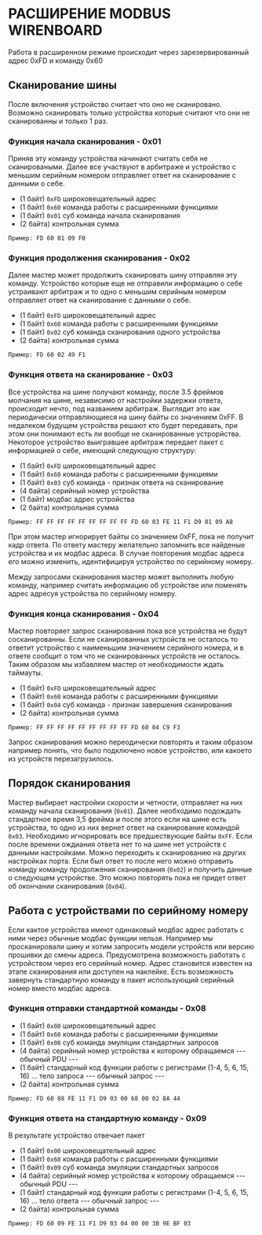 
# РАСШИРЕНИЕ MODBUS WIRENBOARD

Работа в расширенном режиме происходит через зарезервированный адрес 0xFD и команду 0x60

## Сканирование шины

После включения устройство считает что оно не сканировано. Возможно сканировать только устройства которые считают что они не сканированны и только 1 раз.

### Функция начала сканирования - 0x01

Приняв эту команду устройства начинают считать себя не сканироваными. Далее все участвуют в арбитраже и устройство с меньшим серийным номером отправляет ответ на сканирование с данными о себе.

* (1 байт)    `0xFD`    широковещательный адрес
* (1 байт)    `0x60`    команда работы с расширенными функциями
* (1 байт)    `0x01`    суб команда начала сканирования
* (2 байта)             контрольная сумма

`Пример: FD 60 01 09 F0`

### Функция продолжения сканирования - 0x02

Далее мастер может продолжить сканировать шину отправляя эту команду. Устройство которые еще не отправили информацию о себе устраивают арбитраж и то одно с меньшим серийным номером отправляет ответ на сканирование с данными о себе.

* (1 байт)    `0xFD`    широковещательный адрес
* (1 байт)    `0x60`    команда работы с расширенными функциями
* (1 байт)    `0x02`    суб команда сканирования одного устройства
* (2 байта)             контрольная сумма

`Пример: FD 60 02 49 F1`

### Функция ответа на сканирование - 0x03

Все устройства на шине получают команду, после 3.5 фреймов молчания на шине, независимо от настройки задержки ответа, происходит нечто, под названием арбитраж. Выглядит это как периодически отправляющиеся на шину байты со значением 0xFF. В недалеком будущем устройства решают кто будет передавать, при этом они понимают есть ли вообще не сканированные устрорйства. Некоторое устройство выигравшее арбитраж передает пакет с информацией о себе, имеющий следующую структуру:

* (1 байт)    `0xFD`    широковещательный адрес
* (1 байт)    `0x60`    команда работы с расширенными функциями
* (1 байт)    `0x03`    суб команда - признак ответа на сканирование
* (4 байта)             серийный номер устройства
* (1 байт)              модбас адрес устройства
* (2 байта)             контрольная сумма

`Пример: FF FF FF FF FF FF FF FF FF FD 60 03 FE 11 F1 D9 01 09 A8`

При этом мастер игнорирует байты со значением 0xFF, пока не получит кадр ответа. По ответу мастеру желательно запомнить все найденые устройства и их модбас адреса. В случае повторения модбас адреса его можно изменить, идентифицируя устройство по серийному номеру.

Между запросами сканирования мастер может выполнить любую команду, например считать информацию об устройстве или поменять адрес адресуя устройства по серийному номеру.

### Функция конца сканирования - 0x04

Мастер повторяет запрос сканирования пока все устройства не будут сосканированны. Если не сканированных устройств не осталось то ответит устройство с наименьшим значением серийного номера, и в ответе сообщит о том что не сканированных устройств не осталось. Таким образом мы избавляем мастер от необходимости ждать таймауты.

* (1 байт)    `0xFD`    широковещательный адрес
* (1 байт)    `0x60`    команда работы с расширенными функциями
* (1 байт)    `0x04`    суб команда - признак завершения сканирования
* (2 байта)             контрольная сумма

`Пример: FF FF FF FF FF FF FF FF FF FD 60 04 C9 F3`

Запрос сканирования можно переодически повторять и таким образом например понять, что было подключено новое устройство, или какоето из устройств перезагрузилось.

## Порядок сканирования

Мастер выбирает настройки скорости и четности, отправляет на них команду начала сканирования (`0x01`). Далее необходимо подождать стандартное время 3,5 фрейма и после этого если на шине есть устройства, то одно из них вернет ответ на сканирование командой `0x03`. Необходимо игнорировать все предшествующие байты `0xFF`. Если после времени ождиания ответа нет то на шине нет устройств с данными настройками. Можно переходить к сканированию на других настройках порта. Если был ответ то после него можно отправить команду команду продолжения сканирования (`0x02`) и получить данные о следующем устройстве. Это можно повторять пока не придет ответ об окончании сканирования (`0x04`).

## Работа с устройствами по серийному номеру

Если кактое устройства имеют одинаковый модбас адрес работать с ними через обычные модбас функции нельзя. Например мы просканировали шину и хотим запросить модели устройств или версию прошивки до смены адреса. Предусмотрена возможность работать с устройством через его серийный номер. Адрес становится известен на этапе сканирования или доступен на наклейке. Есть возможность завернуть стандартную команду в пакет использующий серийный номер вместо модбас адреса.

### Функция отправки стандартной команды - 0x08

* (1 байт)    `0x00`    широковещательный адрес
* (1 байт)    `0x60`    команда работы с расширенными функциями
* (1 байт)    `0x08`    суб команда эмуляции стандартных запросов
* (4 байта)             серийный номер устройства к которому обращаемся
--- обычный PDU ---
* (1 байт)              стандарный код функции работы с регистрами (1-4, 5, 6, 15, 16)
  ...                   тело запроса
--- обычный запрос ---
* (2 байта)             контрольная сумма

`Пример: FD 60 08 FE 11 F1 D9 03 00 68 00 02 8A 44`

### Функция ответа на стандартную команду - 0x09
В результате устройство отвечает пакет

* (1 байт)    `0x00`    широковещательный адрес
* (1 байт)    `0x60`    команда работы с расширенными функциями
* (1 байт)    `0x09`    суб команда эмуляции стандартных запросов
* (4 байта)             серийный номер устройства к которому обращаемся
--- обычный PDU ---
* (1 байт)              стандарный код функции работы с регистрами (1-4, 5, 6, 15, 16)
  ...                   тело ответа
--- обычный запрос ---
* (2 байта)             контрольная сумма

`Пример: FD 60 09 FE 11 F1 D9 03 04 00 00 3B 9E BF 03`
